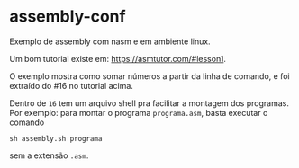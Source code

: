# assembly-conf
Exemplo de assembly com nasm e em ambiente linux.

Um bom tutorial existe em: https://asmtutor.com/#lesson1.

O exemplo mostra como somar números a partir da linha de comando, e foi extraído do #16 no tutorial acima.

Dentro de `16` tem um arquivo shell pra facilitar a montagem dos programas. Por exemplo: para montar o programa `programa.asm`, basta executar o comando

```
sh assembly.sh programa
```
sem a extensão `.asm`.

